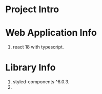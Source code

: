 # Project Intro

# Web Application Info
1. react 18 with typescript.

# Library Info
1. styled-components ^6.0.3.
2. 

